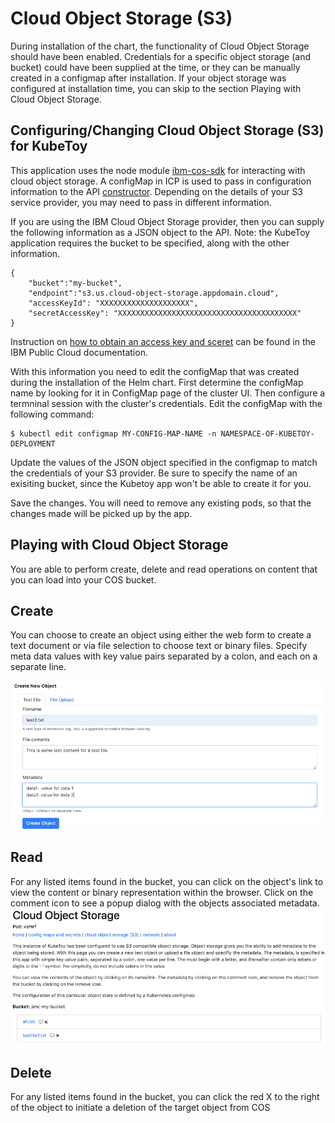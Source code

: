 # Cloud Object Storage (S3)

During installation of the chart, the functionality of Cloud Object Storage should have been enabled.
Credentials for a specific object storage (and bucket) could have been supplied at the time, or they 
can be manually created in a configmap after installation.  If your object storage was configured at 
installation time, you can skip to the section Playing with Cloud Object Storage.

## Configuring/Changing Cloud Object Storage (S3) for KubeToy

This application uses the node module [ibm-cos-sdk](https://github.com/IBM/ibm-cos-sdk-js) for interacting with
cloud object storage.  A configMap in ICP is used to pass in configuration information to the API [constructor](https://ibm.github.io/ibm-cos-sdk-js/AWS/S3.html#constructor_details).  Depending on the details of your S3 service provider, you may need to pass in different information.

If you are using the IBM Cloud Object Storage provider, then you can supply the following information as a JSON
object to the API.  Note: the KubeToy application requires the bucket to be specified, along with the other information.

```
{
    "bucket":"my-bucket",
    "endpoint":"s3.us.cloud-object-storage.appdomain.cloud",
    "accessKeyId": "XXXXXXXXXXXXXXXXXXXX",
    "secretAccessKey": "XXXXXXXXXXXXXXXXXXXXXXXXXXXXXXXXXXXXXXXX"
}
```

Instruction on [how to obtain an access key and sceret](https://cloud.ibm.com/docs/iam?topic=iam-userapikey#userapikey) can be found in the IBM Public Cloud documentation.  

With this information you need to edit the configMap that was created during the installation of the Helm chart.  First determine the configMap name by looking for it in ConfigMap page of the cluster UI.  Then configure a termninal session with the cluster's credentials.  Edit the configMap with the following command:
```
$ kubectl edit configmap MY-CONFIG-MAP-NAME -n NAMESPACE-OF-KUBETOY-DEPLOYMENT
```

Update the values of the JSON object specified in the configmap to match the credentials of your
S3 provider.  Be sure to specify the name of an exisiting bucket, since the Kubetoy app won't be
able to create it for you.

Save the changes.  You will need to remove any existing pods, so that the changes made will be picked up by the app.

## Playing with Cloud Object Storage

You are able to perform create, delete and read operations on content that you can load into your COS bucket.

## Create
You can choose to create an object using either the web form to create a text document or via file selection to choose text or binary files.  Specify meta data values with key value pairs separated by a colon, and each on a separate line.

![Create New Textr Object](CreateNewTextObject.png)

## Read
For any listed items found in the bucket, you can click on the object's link to view the content or binary representation within the browser.  Click on the comment icon to see a popup dialog with the objects associated metadata.
![View Objects](ViewObjects.png)

## Delete
For any listed items found in the bucket, you can click the red X to the right of the object to initiate a deletion of the target object from COS
